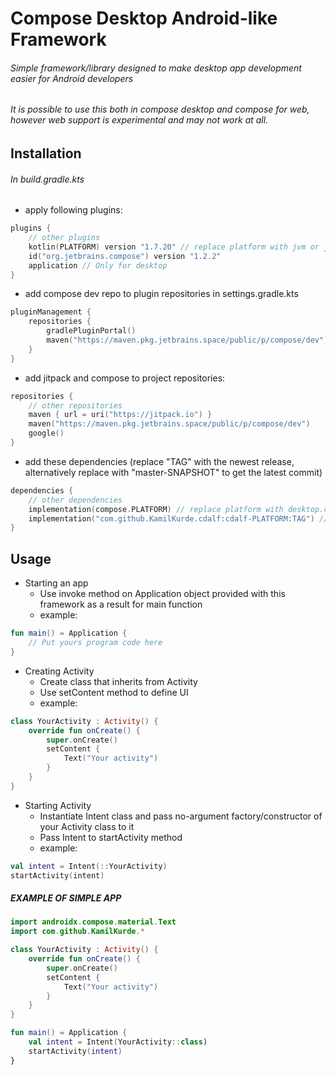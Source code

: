 # Compose Desktop Android-like Framework

###### Simple framework/library designed to make desktop app development easier for Android developers

###### It is possible to use this both in compose desktop and compose for web, however web support is experimental and may not work at all.

## Installation

###### In build.gradle.kts

* apply following plugins:

```kotlin
plugins {
	// other plugins
	kotlin(PLATFORM) version "1.7.20" // replace platform with jvm or js
	id("org.jetbrains.compose") version "1.2.2"
	application // Only for desktop
}
 ```

* add compose dev repo to plugin repositories in settings.gradle.kts
```kotlin
pluginManagement {
    repositories {
        gradlePluginPortal()
        maven("https://maven.pkg.jetbrains.space/public/p/compose/dev")
    }
}
```

* add jitpack and compose to project repositories:

```kotlin
repositories {
	// other repositories
	maven { url = uri("https://jitpack.io") }
    maven("https://maven.pkg.jetbrains.space/public/p/compose/dev")
    google()
}
```

* add these dependencies (replace "TAG" with the newest release, alternatively replace with "master-SNAPSHOT" to get the latest commit)

```kotlin
dependencies {
	// other dependencies
	implementation(compose.PLATFORM) // replace platform with desktop.currentOs for desktop and with "web.core" for web
	implementation("com.github.KamilKurde.cdalf:cdalf-PLATFORM:TAG") // replace platform with jvm for desktop, and with js for web
}
```

## Usage

* Starting an app
	* Use invoke method on Application object provided with this framework as a result for main function
	* example:

```kotlin
fun main() = Application {
	// Put yours program code here
}
```

* Creating Activity
	* Create class that inherits from Activity
	* Use setContent method to define UI
	* example:

```kotlin
class YourActivity : Activity() {
	override fun onCreate() {
		super.onCreate()
		setContent {
			Text("Your activity")
		}
	}
}
```

* Starting Activity
	* Instantiate Intent class and pass no-argument factory/constructor of your Activity class to it
	* Pass Intent to startActivity method
	* example:

```kotlin
val intent = Intent(::YourActivity)
startActivity(intent)
```

##### EXAMPLE OF SIMPLE APP

```kotlin
import androidx.compose.material.Text
import com.github.KamilKurde.*

class YourActivity : Activity() {
	override fun onCreate() {
		super.onCreate()
		setContent {
			Text("Your activity")
		}
	}
}

fun main() = Application {
	val intent = Intent(YourActivity::class)
	startActivity(intent)
}
```